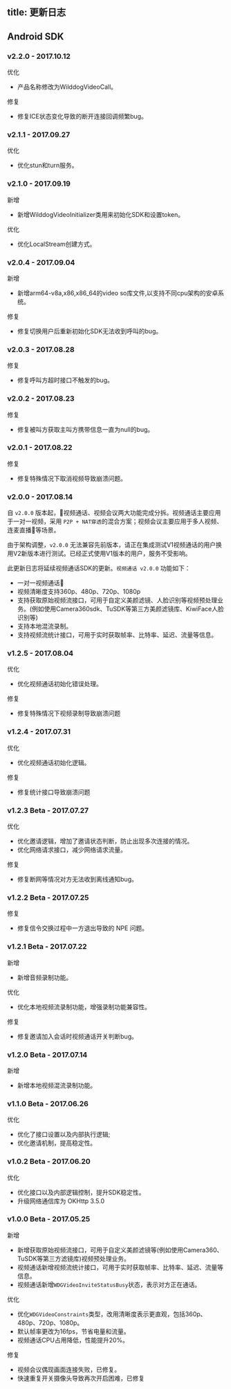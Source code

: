 title: 更新日志
---

## Android SDK

### v2.2.0 - 2017.10.12

<span class="changelog optimize">优化</span>

- 产品名称修改为WilddogVideoCall。

<span class="changelog fix">修复</span>

- 修复ICE状态变化导致的断开连接回调频繁bug。

### v2.1.1 - 2017.09.27

<span class="changelog optimize">优化</span>

- 优化stun和turn服务。


### v2.1.0 - 2017.09.19

<span class="changelog add">新增</span>

- 新增WilddogVideoInitializer类用来初始化SDK和设置token。

<span class="changelog optimize">优化</span>

- 优化LocalStream创建方式。

### v2.0.4 - 2017.09.04

<span class="changelog add">新增</span>

- 新增arm64-v8a,x86,x86_64的video so库文件,以支持不同cpu架构的安卓系统。

<span class="changelog fix">修复</span>

- 修复切换用户后重新初始化SDK无法收到呼叫的bug。

### v2.0.3 - 2017.08.28

<span class="changelog fix">修复</span>

- 修复呼叫方超时接口不触发的bug。

### v2.0.2 - 2017.08.23

<span class="changelog fix">修复</span>

- 修复被叫方获取主叫方携带信息一直为null的bug。

### v2.0.1 - 2017.08.22

<span class="changelog fix">修复</span>

- 修复特殊情况下取消视频导致崩溃问题。


### v2.0.0 - 2017.08.14

自 `v2.0.0` 版本起，视频通话、视频会议两大功能完成分拆。视频通话主要应用于一对一视频，采用 `P2P + NAT穿透`的混合方案；视频会议主要应用于多人视频、连麦直播等场景。

由于架构调整，`v2.0.0` 无法兼容先前版本，请正在集成测试V1视频通话的用户换用V2新版本进行测试。已经正式使用V1版本的用户，服务不受影响。

此更新日志将延续视频通话SDK的更新。`视频通话 v2.0.0` 功能如下：

- 一对一视频通话
- 视频清晰度支持360p、480p、720p、1080p
- 支持获取原始视频流接口，可用于自定义美颜滤镜、人脸识别等视频预处理业务。(例如使用Camera360sdk、TuSDK等第三方美颜滤镜库、KiwiFace人脸识别等)
- 支持本地混流录制。
- 支持视频流统计接口，可用于实时获取帧率、比特率、延迟、流量等信息。

### v1.2.5 - 2017.08.04

<span class="changelog optimize">优化</span>

- 优化视频通话初始化错误处理。

<span class="changelog fix">修复</span>

- 修复特殊情况下视频录制导致崩溃问题


### v1.2.4 - 2017.07.31

<span class="changelog optimize">优化</span>

- 优化视频通话初始化逻辑。

<span class="changelog fix">修复</span>

- 修复统计接口导致崩溃问题


### v1.2.3 Beta - 2017.07.27


<span class="changelog optimize">优化</span>

- 优化邀请逻辑，增加了邀请状态判断，防止出现多次连接的情况。
- 优化网络请求接口，减少网络请求流量。

<span class="changelog fix">修复</span>

- 修复断网等情况对方无法收到离线通知bug。


### v1.2.2 Beta - 2017.07.25

<span class="changelog fix">修复</span>

- 修复信令交换过程中一方退出导致的 NPE 问题。

### v1.2.1 Beta - 2017.07.22

<span class="changelog add">新增</span>

- 新增音频录制功能。

<span class="changelog optimize">优化</span>

- 优化本地视频流录制功能，增强录制功能兼容性。

<span class="changelog fix">修复</span>

- 修复邀请加入会话时视频通话开关判断bug。


### v1.2.0 Beta - 2017.07.14

<span class="changelog add">新增</span>

- 新增本地视频混流录制功能。

### v1.1.0 Beta - 2017.06.26

<span class="changelog optimize">优化</span>

- 优化了接口设置以及内部执行逻辑;
- 优化邀请机制，提高稳定性。


### v1.0.2 Beta - 2017.06.20

<span class="changelog optimize">优化</span>

- 优化接口以及内部逻辑控制，提升SDK稳定性。
- 升级网络通信库为 OKHttp 3.5.0

### v1.0.0 Beta - 2017.05.25

<span class="changelog add">新增</span>

- 新增获取原始视频流接口，可用于自定义美颜滤镜等(例如使用Camera360、TuSDK等第三方滤镜库)视频预处理业务。
- 视频通话新增视频流统计接口，可用于实时获取帧率、比特率、延迟、流量等信息。
- 视频通话新增`WDGVideoInviteStatusBusy`状态，表示对方正在通话。

<span class="changelog optimize">优化</span>

- 优化`WDGVideoConstraints`类型，改用清晰度表示更直观，包括360p、480p、720p、1080p。
- 默认帧率更改为16fps，节省电量和流量。
- 视频通话CPU占用降低，性能提升20%。

<span class="changelog fix">修复</span>

- 视频会议偶现画面连接失败，已修复。
- 快速重复开关摄像头导致再次开启困难，已修复


